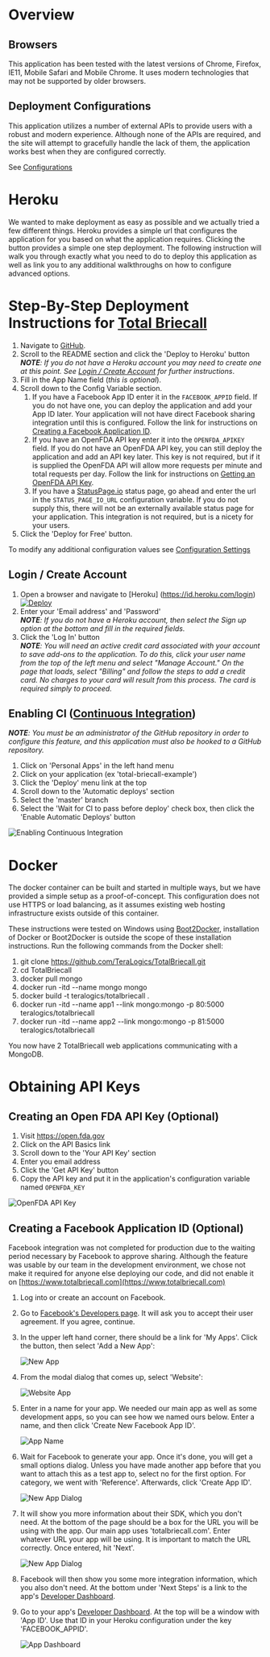# Overview

## Browsers

This application has been tested with the latest versions of Chrome, Firefox, IE11, Mobile Safari and Mobile Chrome.  It uses modern technologies that may not be supported by older browsers.  

## Deployment Configurations

This application utilizes a number of external APIs to provide users with a robust and modern experience.  Although none of the APIs are required, and the site will attempt to gracefully handle the lack of them, the application works best when they are configured correctly.

See [Configurations](/docs/Configuration.md)

# Heroku 

We wanted to make deployment as easy as possible and we actually tried a few different things. Heroku provides a simple url that configures the application for you based on what the application requires.  Clicking the button provides a simple one step deployment. The following instruction will walk you through exactly what you need to do to deploy this application as well as link you to any additional walkthroughs on how to configure advanced options.

# Step-By-Step Deployment Instructions for [Total Briecall](https://www.totalbriecall.com)

1. Navigate to [GitHub](https://github.com/TeraLogics/TotalBriecall).
1. Scroll to the README section and click the 'Deploy to Heroku' button    
   _**NOTE**: If you do not have a Heroku account you may need to create one at this point. See [Login / Create Account](/docs/Installation-Instructions.md#login--create-account) for further instructions_.
1. Fill in the App Name field (_this is optional_).
1. Scroll down to the Config Variable section.
   1. If you have a Facebook App ID enter it in the `FACEBOOK_APPID` field. If you do not have one, you can deploy the application and add your App ID later. Your application will not have direct Facebook sharing integration until this is configured. Follow the link for instructions on [Creating a Facebook Application ID](/docs/Installation-Instructions.md#creating-a-facebook-application-id-optional).
   1. If you have an OpenFDA API key enter it into the `OPENFDA_APIKEY` field. If you do not have an OpenFDA API key, you can still deploy the application and add an API key later. This key is not required, but if it is supplied the OpenFDA API will allow more requests per minute and total requests per day. Follow the link for instructions on [Getting an OpenFDA API Key](/docs/Installation-Instructions.md#creating-an-open-fda-api-key-optional).
   1. If you have a [StatusPage.io](/docs/Backend-Technologies.md#statuspageio-paid) status page, go ahead and enter the url in the `STATUS_PAGE_IO_URL` configuration variable. If you do not supply this, there will not be an externally available status page for your application. This integration is not required, but is a nicety for your users.
1. Click the 'Deploy for Free' button.

To modify any additional configuration values see [Configuration Settings](/docs/Configuration.md)

## Login / Create Account

1. Open a browser and navigate to [Heroku] (https://id.heroku.com/login) <br>
[![Deploy](https://www.herokucdn.com/deploy/button.png)](https://heroku.com/deploy?template=https://github.com/TeraLogics/TotalBriecall/tree/master)
1. Enter your 'Email address' and 'Password'  
_**NOTE**: If you do not have a Heroku account, then select the Sign up option at the bottom and fill in the required fields._
1. Click the 'Log In' button   
_**NOTE**: You will need an active credit card associated with your account to save add-ons to the application. To do this, click your user name from the top of the left menu and select "Manage Account." On the page that loads, select "Billing" and follow the steps to add a credit card.  No charges to your card will result from this process. The card is required simply to proceed._

## Enabling CI ([Continuous Integration](https://travis-ci.org/TeraLogics/TotalBriecall))

_**NOTE**: You must be an administrator of the GitHub repository in order to configure this feature, and this application must also be hooked to a GitHub repository._

1. Click on 'Personal Apps' in the left hand menu
1. Click on your application (ex 'total-briecall-example')
1. Click the 'Deploy' menu link at the top
1. Scroll down to the 'Automatic deploys' section
1. Select the 'master' branch
1. Select the 'Wait for CI to pass before deploy' check box, then click the 'Enable Automatic Deploys' button

![Enabling Continuous Integration](/docs/images/heroku-ci.gif?raw=true)

# Docker

The docker container can be built and started in multiple ways, but we have provided a simple setup as a proof-of-concept.  This configuration does not use HTTPS or load balancing, as it assumes existing web hosting infrastructure exists outside of this container. 

These instructions were tested on Windows using [Boot2Docker](https://github.com/boot2docker/windows-installer/releases/tag/v1.7.0), installation of Docker or Boot2Docker is outside the scope of these installation instructions.  Run the following commands from the Docker shell:

1. git clone https://github.com/TeraLogics/TotalBriecall.git
1. cd TotalBriecall
1. docker pull mongo
1. docker run -itd --name mongo mongo
1. docker build -t teralogics/totalbriecall .
1. docker run -itd --name app1 --link mongo:mongo -p 80:5000 teralogics/totalbriecall
1. docker run -itd --name app2 --link mongo:mongo -p 81:5000 teralogics/totalbriecall

You now have 2 TotalBriecall web applications communicating with a MongoDB. 
 
# Obtaining API Keys

## Creating an Open FDA API Key (Optional)

1. Visit https://open.fda.gov
1. Click on the API Basics link
1. Scroll down to the 'Your API Key' section
1. Enter you email address
1. Click the 'Get API Key' button
1. Copy the API key and put it in the application's configuration variable named `OPENFDA_KEY`

![OpenFDA API Key](/docs/images/openfda-api-key.gif?raw=true)


## Creating a Facebook Application ID (Optional)

Facebook integration was not completed for production due to the waiting period necessary by Facebook to approve sharing.  Although the feature was usable by our team in the development environment, we chose not make it required for anyone else deploying our code, and did not enable it on [https://www.totalbriecall.com](https://www.totalbriecall.com)

1. Log into or create an account on Facebook.
1. Go to [Facebook's Developers page](https://developers.facebook.com). It will ask you to accept their user agreement. If you agree, continue.
1. In the upper left hand corner, there should be a link for 'My Apps'. Click the button, then select 'Add a New App':

    ![New App](/docs/images/fbdev-new-app.jpg?raw=true)

1. From the modal dialog that comes up, select 'Website':

    ![Website App](/docs/images/fbdev-web-app.jpg?raw=true)

1. Enter in a name for your app. We needed our main app as well as some development apps, so you can see how we named ours below.
Enter a name, and then click 'Create New Facebook App ID'.

    ![App Name](/docs/images/fbdev-app-name.jpg?raw=true)

1. Wait for Facebook to generate your app. Once it's done, you will get a small options dialog. Unless you have made another app before that
you want to attach this as a test app to, select no for the first option. For category, we went with 'Reference'. Afterwards, click 'Create App ID'.

    ![New App Dialog](/docs/images/fbdev-newapp-dialog.jpg?raw=true)

1. It will show you more information about their SDK, which you don't need. At the bottom of the page should be a box for the URL you will be using with the app. Our main app uses 'totalbriecall.com'. Enter whatever URL your app will be using. It is important to match the URL correctly. Once entered, hit 'Next'.

    ![New App Dialog](/docs/images/fbdev-app-url.jpg?raw=true)

1. Facebook will then show you some more integration information, which you also don't need. At the bottom under 'Next Steps' is a link to the app's [Developer Dashboard](https://developers.facebook.com/apps/).
1. Go to your app's [Developer Dashboard](https://developers.facebook.com/apps/). At the top will be a window with 'App ID'. Use that ID in your Heroku configuration under the key 'FACEBOOK_APPID'.

    ![App Dashboard](/docs/images/fbdev-app-dash.jpg?raw=true)
